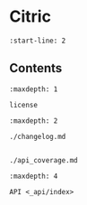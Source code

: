 # Citric

```{include} ../README.md
:start-line: 2
```

## Contents

```{toctree}
:maxdepth: 1

license
```

```{toctree}
:maxdepth: 2

./changelog.md
```

```{toctree}

./api_coverage.md
```

```{toctree}
:maxdepth: 4

API <_api/index>
```
